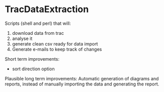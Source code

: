 TracDataExtraction
==================

Scripts (shell and perl) that will:
1. download data from trac
2. analyse it
3. generate clean csv ready for data import 
4. Generate e-mails to keep track of changes

Short term improvements:
- sort direction option

Plausible long term improvements:
Automatic generation of diagrams and reports, instead of manually importing the data and generating the report.
